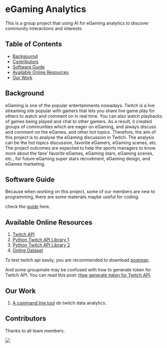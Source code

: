 # eGaming Analytics

This is a group project that using  AI  for  eGaming  analytics  to  discover  community interactions and interests.

## Table of Contents

* [Backgournd](#background)
* [Contributors](#contributors)
* [Software Guide](#software-guide)
* [Available Online Resources](#available-online-resources)
* [Our Work](#our-work)

## Background

eGaming is one of the popular entertainments nowadays. Twitch is a live streaming site popular with gamers that lets you share live game play for others to watch and comment on in real time. You can also watch playbacks of games being played and chat to other gamers. As a result, it created groups of communities which are eager on eGaming, and always discuss and comment on the eGames, and other hot topics. Therefore, the aim of this project is to analyse the eGaming discussion in Twitch. The analysis can be the hot topics discussion, favorite eGamers, eGaming scenes, etc. The project outcomes are expected to help the sports managers to know more about the fans’ favorite eGames, eGaming stars, eGaming scenes, etc., for future eGaming super stars recruitment, eGaming design, and eGames marketing.

## Software Guide

Because when working on this project, some of our members are new to programming, there are some materials maybe useful for coding.

check the [guide](./docs/software-guide.md) here.

## Available Online Resources

1. [Twitch API](https://dev.twitch.tv/docs/api)
2. [Python Twitch API Library 1](https://pytwitchapi.readthedocs.io/en/latest/index.html)
3. [Python Twitch API Library 2](https://github.com/tsifrer/python-twitch-client)
4. [Online Dataset](https://clivecast.github.io/)

To test twitch api easily, you are recommended to download [postman](https://www.postman.com/).

And some groupmate may be confused with how to generate token for Twitch API. You can read this post: [How generate token for Twitch API](./docs/generate_token_for_api.md).

## Our Work

1. [A command line tool](./twitchanal/README.md) do twitch data analytics.

## Contributors

Thanks to all team members.

<a href="https://github.com/yuukidach/eGaming-Analytics/graphs/contributors">
  <img src="https://contributors-img.web.app/image?repo=yuukidach/eGaming-Analytics" />
</a>
